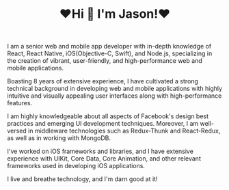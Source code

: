 <h1 align="center">❤Hi 👋  I'm Jason!❤</h1>
<br>
<p>I am a senior web and mobile app developer with in-depth knowledge of React, React Native, iOS(Objective-C, Swift), and Node.js, specializing in the creation of vibrant, user-friendly, and high-performance web and mobile applications.

Boasting 8 years of extensive experience, I have cultivated a strong technical background in developing web and mobile applications with highly intuitive and visually appealing user interfaces along with high-performance features.

I am highly knowledgeable about all aspects of Facebook's design best practices and emerging UI development techniques. Moreover, I am well-versed in middleware technologies such as Redux-Thunk and React-Redux, as well as in working with MongoDB.

I've worked on iOS frameworks and libraries, and I have extensive experience with UIKit, Core Data, Core Animation, and other relevant frameworks used in developing iOS applications.

I live and breathe technology, and I'm darn good at it!</p>
